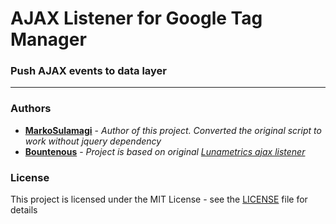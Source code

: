 # AJAX Listener for Google Tag Manager

### Push AJAX events to data layer

* * *

### Authors

* **[MarkoSulamagi](https://github.com/MarkoSulamagi)** - *Author of this project. Converted the original
script to work without jquery dependency*
* **[Bountenous](https://www.bounteous.com/)** - *Project is based on original 
[Lunametrics ajax listener](https://www.bounteous.com/insights/2015/08/27/ajax-event-listener-google-tag-manager/)*

### License

This project is licensed under the MIT License - see the [LICENSE](LICENSE) file for details
